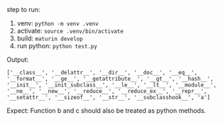 step to run:

1. venv: `python -m venv .venv`
2. activate: `source .venv/bin/activate`
3. build: `maturin develop`
4. run python: `python test.py`

Output:
```
['__class__', '__delattr__', '__dir__', '__doc__', '__eq__', '__format__', '__ge__', '__getattribute__', '__gt__', '__hash__', '__init__', '__init_subclass__', '__le__', '__lt__', '__module__', '__ne__', '__new__', '__reduce__', '__reduce_ex__', '__repr__', '__setattr__', '__sizeof__', '__str__', '__subclasshook__', 'a']
```

Expect:
Function b and c should  also be treated as python methods.